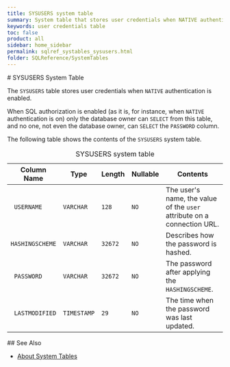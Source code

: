```yaml
---
title: SYSUSERS system table
summary: System table that stores user credentials when NATIVE authentication is enabled.
keywords: user credentials table
toc: false
product: all
sidebar: home_sidebar
permalink: sqlref_systables_sysusers.html
folder: SQLReference/SystemTables
---
```

<section>
<div class="TopicContent" data-swiftype-index="true" markdown="1">
# SYSUSERS System Table

The `SYSUSERS` table stores user credentials when `NATIVE`
authentication is enabled.

When SQL authorization is enabled (as it is, for instance, when `NATIVE`
authentication is on) only the database owner can `SELECT` from this
table, and no one, not even the database owner, can `SELECT` the
`PASSWORD` column.

The following table shows the contents of the `SYSUSERS` system table.

<table>
                <caption>SYSUSERS system table</caption>
                <col />
                <col />
                <col />
                <col />
                <col />
                <thead>
                    <tr>
                        <th>Column Name</th>
                        <th>Type</th>
                        <th>Length</th>
                        <th>Nullable</th>
                        <th>Contents</th>
                    </tr>
                </thead>
                <tbody>
                    <tr>
                        <td><code> USERNAME</code></td>
                        <td><code>VARCHAR</code></td>
                        <td><code>128</code></td>
                        <td><code>NO</code></td>
                        <td>The user's name, the value of the <code>user</code> attribute on a connection URL.</td>
                    </tr>
                    <tr>
                        <td><code>HASHINGSCHEME</code></td>
                        <td><code>VARCHAR</code></td>
                        <td><code>32672</code></td>
                        <td><code>NO</code></td>
                        <td>Describes how the password is hashed.</td>
                    </tr>
                    <tr>
                        <td><code> PASSWORD</code></td>
                        <td><code>VARCHAR</code></td>
                        <td><code>32672</code></td>
                        <td><code>NO</code></td>
                        <td>The password after applying the <code>HASHINGSCHEME</code>.</td>
                    </tr>
                    <tr>
                        <td><code> LASTMODIFIED</code></td>
                        <td><code>TIMESTAMP</code></td>
                        <td><code>29</code></td>
                        <td><code>NO</code></td>
                        <td>The time when the password was last updated.</td>
                    </tr>
                </tbody>
            </table>
## See Also

* [About System Tables](sqlref_systables_intro.html)

</div>
</section>

